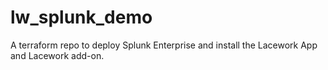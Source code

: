 # lw_splunk_demo
A terraform repo to deploy Splunk Enterprise and install the Lacework App and Lacework add-on.
